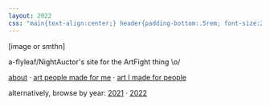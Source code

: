 ```yaml
---
layout: 2022
css: "main{text-align:center;} header{padding-bottom:.5rem; font-size:2em;} header nav{display:none;} #home{width:100%; margin:0;}"
---
```

[image or smthn]

a-flyleaf/NightAuctor's site for the ArtFight thing \o/

<nav class="box">
	<p><a href="{%include url.html%}/about">about</a> · <a href="{%include url.html%}/for-me">art people made for me</a> · <a href="{%include url.html%}/for-you">art I made for people</a></p>
	<p>alternatively, browse by year: <a href="{%include url.html%}/art/2021">2021</a> · <a href="{%include url.html%}/art/2022">2022</a></p>
</nav>